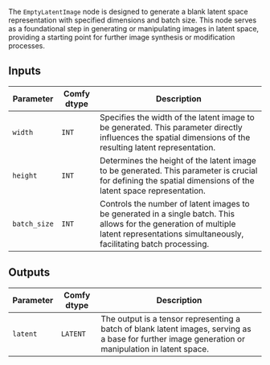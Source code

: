 The `EmptyLatentImage` node is designed to generate a blank latent space representation with specified dimensions and batch size. This node serves as a foundational step in generating or manipulating images in latent space, providing a starting point for further image synthesis or modification processes.

## Inputs

| Parameter | Comfy dtype | Description |
|-----------|-------------|-------------|
| `width`   | `INT`       | Specifies the width of the latent image to be generated. This parameter directly influences the spatial dimensions of the resulting latent representation. |
| `height`  | `INT`       | Determines the height of the latent image to be generated. This parameter is crucial for defining the spatial dimensions of the latent space representation. |
| `batch_size` | `INT` | Controls the number of latent images to be generated in a single batch. This allows for the generation of multiple latent representations simultaneously, facilitating batch processing. |

## Outputs

| Parameter | Comfy dtype | Description |
|-----------|-------------|-------------|
| `latent`  | `LATENT`    | The output is a tensor representing a batch of blank latent images, serving as a base for further image generation or manipulation in latent space. |
